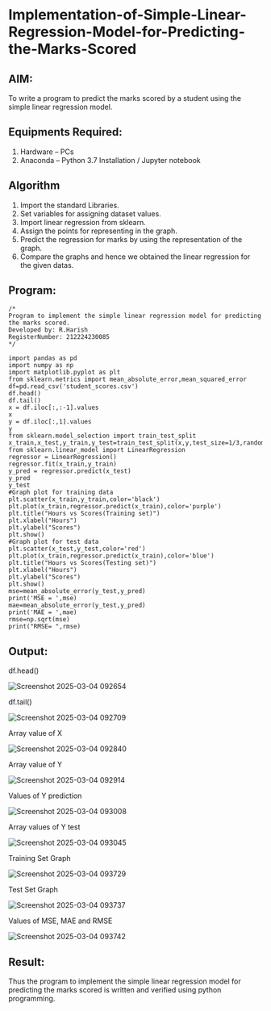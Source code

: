 # Implementation-of-Simple-Linear-Regression-Model-for-Predicting-the-Marks-Scored

## AIM:
To write a program to predict the marks scored by a student using the simple linear regression model.

## Equipments Required:
1. Hardware – PCs
2. Anaconda – Python 3.7 Installation / Jupyter notebook

## Algorithm
1. Import the standard Libraries.
2. Set variables for assigning dataset values.
3. Import linear regression from sklearn.
4. Assign the points for representing in the graph.
5. Predict the regression for marks by using the representation of the graph.
6. Compare the graphs and hence we obtained the linear regression for the given datas.

## Program:
```
/*
Program to implement the simple linear regression model for predicting the marks scored.
Developed by: R.Harish
RegisterNumber: 212224230085
*/
```
```
import pandas as pd
import numpy as np
import matplotlib.pyplot as plt
from sklearn.metrics import mean_absolute_error,mean_squared_error
df=pd.read_csv('student_scores.csv')
df.head()
df.tail()
x = df.iloc[:,:-1].values
x
y = df.iloc[:,1].values
y
from sklearn.model_selection import train_test_split
x_train,x_test,y_train,y_test=train_test_split(x,y,test_size=1/3,random_state=0)
from sklearn.linear_model import LinearRegression
regressor = LinearRegression()
regressor.fit(x_train,y_train)
y_pred = regressor.predict(x_test)
y_pred
y_test
#Graph plot for training data
plt.scatter(x_train,y_train,color='black')
plt.plot(x_train,regressor.predict(x_train),color='purple')
plt.title("Hours vs Scores(Training set)")
plt.xlabel("Hours")
plt.ylabel("Scores")
plt.show()
#Graph plot for test data
plt.scatter(x_test,y_test,color='red')
plt.plot(x_train,regressor.predict(x_train),color='blue')
plt.title("Hours vs Scores(Testing set)")
plt.xlabel("Hours")
plt.ylabel("Scores")
plt.show()
mse=mean_absolute_error(y_test,y_pred)
print('MSE = ',mse)
mae=mean_absolute_error(y_test,y_pred)
print('MAE = ',mae)
rmse=np.sqrt(mse)
print("RMSE= ",rmse)
```

## Output:
df.head()

![Screenshot 2025-03-04 092654](https://github.com/user-attachments/assets/ecddbc22-71ac-4cfa-bea3-334372d35790)

df.tail()

![Screenshot 2025-03-04 092709](https://github.com/user-attachments/assets/09db01a9-ce40-4e16-8079-1ed846f3a183)

Array value of X

![Screenshot 2025-03-04 092840](https://github.com/user-attachments/assets/1299a45e-c6a4-462d-a15e-d80d4121af4d)

Array value of Y

![Screenshot 2025-03-04 092914](https://github.com/user-attachments/assets/85671496-3716-403e-8962-2ae657a47263)

Values of Y prediction

![Screenshot 2025-03-04 093008](https://github.com/user-attachments/assets/2d1681bb-5f2f-4382-be56-de433cb10f38)

Array values of Y test

![Screenshot 2025-03-04 093045](https://github.com/user-attachments/assets/a5d7dd0a-c773-4b75-88f1-81282ee2ed09)

Training Set Graph

![Screenshot 2025-03-04 093729](https://github.com/user-attachments/assets/7bb360ae-6976-40aa-909a-46ff3fc89833)

Test Set Graph

![Screenshot 2025-03-04 093737](https://github.com/user-attachments/assets/1057249d-d154-4709-b782-e28294237c29)

Values of MSE, MAE and RMSE

![Screenshot 2025-03-04 093742](https://github.com/user-attachments/assets/17cf7468-599c-4239-aaca-a9228c83e224)


## Result:
Thus the program to implement the simple linear regression model for predicting the marks scored is written and verified using python programming.
